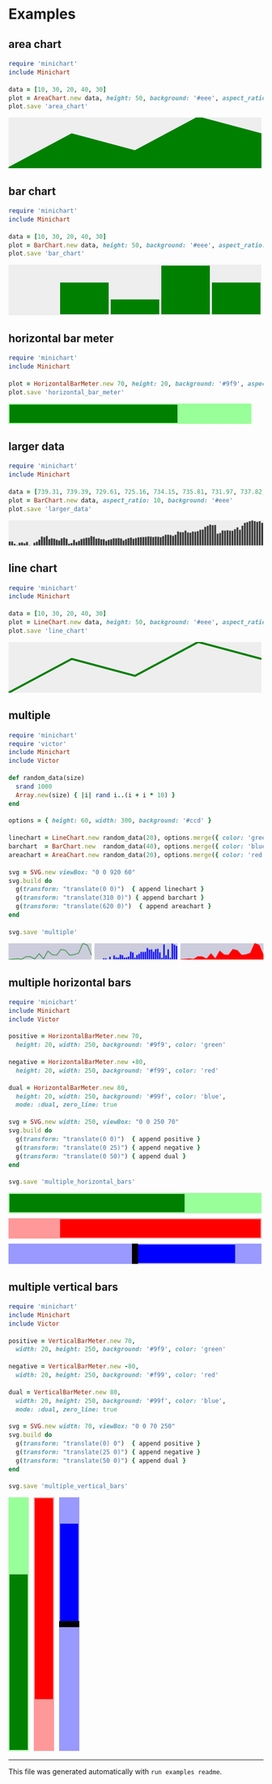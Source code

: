# Examples

## area chart

```ruby
require 'minichart'
include Minichart

data = [10, 30, 20, 40, 30]
plot = AreaChart.new data, height: 50, background: '#eee', aspect_ratio: 5, color: 'green'
plot.save 'area_chart'
```

[![area_chart](area_chart.svg)](examples/area_chart.rb.svg)


## bar chart

```ruby
require 'minichart'
include Minichart

data = [10, 30, 20, 40, 30]
plot = BarChart.new data, height: 50, background: '#eee', aspect_ratio: 5, color: 'green'
plot.save 'bar_chart'
```

[![bar_chart](bar_chart.svg)](examples/bar_chart.rb.svg)


## horizontal bar meter

```ruby
require 'minichart'
include Minichart

plot = HorizontalBarMeter.new 70, height: 20, background: '#9f9', aspect_ratio: 12, color: 'green'
plot.save 'horizontal_bar_meter'
```

[![horizontal_bar_meter](horizontal_bar_meter.svg)](examples/horizontal_bar_meter.rb.svg)


## larger data

```ruby
require 'minichart'
include Minichart

data = [739.31, 739.39, 729.61, 725.16, 734.15, 735.81, 731.97, 737.82, 724.81, 721.58, 734.16, 738.59, 746.92, 759.42, 756.85, 761.37, 748.96, 752.24, 750.82, 746.3, 743.38, 751.71, 754.81, 750.38, 730.17, 732.83, 745.86, 737.18, 741.87, 749.23, 751.8, 754.46, 754.72, 760.66, 758.44, 751, 752.24, 748.34, 748.7, 741.69, 745.95, 748.16, 752.42, 751.97, 753.39, 751.53, 743.56, 748.78, 752.68, 755.25, 750.29, 753.3, 756.05, 757.11, 757.38, 758.09, 759.95, 759.24, 757.11, 759.15, 758.71, 756.76, 760.92, 766.51, 766.86, 765.62, 761.99, 766.59, 779.8, 777.23, 776.87, 783.34, 776.17, 775.01, 779.62, 778.91, 781.3, 786.89, 787.68, 798.41, 802.66, 807.71, 805.23, 806.29, 770.94, 773.6, 783.96, 783.34, 784.67, 783.34, 782.9, 789.1, 796.46, 786.89, 803.28, 814.87, 817.2, 821.69, 824.2, 821.6, 818.73, 821.6, 814.78]
plot = BarChart.new data, aspect_ratio: 10, background: '#eee'
plot.save 'larger_data'
```

[![larger_data](larger_data.svg)](examples/larger_data.rb.svg)


## line chart

```ruby
require 'minichart'
include Minichart

data = [10, 30, 20, 40, 30]
plot = LineChart.new data, height: 50, background: '#eee', aspect_ratio: 5, color: 'green'
plot.save 'line_chart'
```

[![line_chart](line_chart.svg)](examples/line_chart.rb.svg)


## multiple

```ruby
require 'minichart'
require 'victor'
include Minichart
include Victor

def random_data(size)
  srand 1000
  Array.new(size) { |i| rand i..(i + i * 10) }
end

options = { height: 60, width: 300, background: '#ccd' }

linechart = LineChart.new random_data(20), options.merge({ color: 'green' })
barchart  = BarChart.new  random_data(40), options.merge({ color: 'blue' })
areachart = AreaChart.new random_data(20), options.merge({ color: 'red' })

svg = SVG.new viewBox: "0 0 920 60"
svg.build do
  g(transform: "translate(0 0)")  { append linechart }
  g(transform: "translate(310 0)") { append barchart }
  g(transform: "translate(620 0)")  { append areachart }
end

svg.save 'multiple'
```

[![multiple](multiple.svg)](examples/multiple.rb.svg)


## multiple horizontal bars

```ruby
require 'minichart'
include Minichart
include Victor

positive = HorizontalBarMeter.new 70,
  height: 20, width: 250, background: '#9f9', color: 'green'

negative = HorizontalBarMeter.new -80,
  height: 20, width: 250, background: '#f99', color: 'red'

dual = HorizontalBarMeter.new 80,
  height: 20, width: 250, background: '#99f', color: 'blue',
  mode: :dual, zero_line: true

svg = SVG.new width: 250, viewBox: "0 0 250 70"
svg.build do
  g(transform: "translate(0 0)")  { append positive }
  g(transform: "translate(0 25)") { append negative }
  g(transform: "translate(0 50)") { append dual }
end

svg.save 'multiple_horizontal_bars'
```

[![multiple_horizontal_bars](multiple_horizontal_bars.svg)](examples/multiple_horizontal_bars.rb.svg)


## multiple vertical bars

```ruby
require 'minichart'
include Minichart
include Victor

positive = VerticalBarMeter.new 70,
  width: 20, height: 250, background: '#9f9', color: 'green'

negative = VerticalBarMeter.new -80,
  width: 20, height: 250, background: '#f99', color: 'red'

dual = VerticalBarMeter.new 80,
  width: 20, height: 250, background: '#99f', color: 'blue',
  mode: :dual, zero_line: true

svg = SVG.new width: 70, viewBox: "0 0 70 250"
svg.build do
  g(transform: "translate(0) 0")  { append positive }
  g(transform: "translate(25 0)") { append negative }
  g(transform: "translate(50 0)") { append dual }
end

svg.save 'multiple_vertical_bars'
```

[![multiple_vertical_bars](multiple_vertical_bars.svg)](examples/multiple_vertical_bars.rb.svg)



---

This file was generated automatically with `run examples readme`.